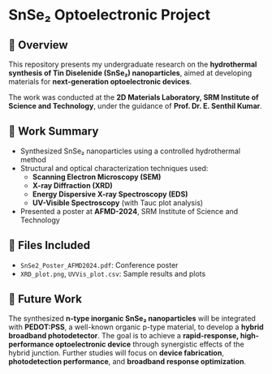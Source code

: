 # SnSe₂ Optoelectronic Project

## 🔬 Overview
This repository presents my undergraduate research on the **hydrothermal synthesis of Tin Diselenide (SnSe₂) nanoparticles**, aimed at developing materials for **next-generation optoelectronic devices**.

The work was conducted at the **2D Materials Laboratory, SRM Institute of Science and Technology**, under the guidance of **Prof. Dr. E. Senthil Kumar**.

## 🧪 Work Summary
- Synthesized SnSe₂ nanoparticles using a controlled hydrothermal method
- Structural and optical characterization techniques used:
  - **Scanning Electron Microscopy (SEM)**
  - **X-ray Diffraction (XRD)**
  - **Energy Dispersive X-ray Spectroscopy (EDS)**
  - **UV-Visible Spectroscopy** (with Tauc plot analysis)
- Presented a poster at **AFMD-2024**, SRM Institute of Science and Technology

## 📁 Files Included
- `SnSe2_Poster_AFMD2024.pdf`: Conference poster
- `XRD_plot.png`, `UVVis_plot.csv`: Sample results and plots

## 🌱 Future Work
The synthesized **n-type inorganic SnSe₂ nanoparticles** will be integrated with **PEDOT:PSS**, a well-known organic p-type material, to develop a **hybrid broadband photodetector**. The goal is to achieve a **rapid-response, high-performance optoelectronic device** through synergistic effects of the hybrid junction. Further studies will focus on **device fabrication**, **photodetection performance**, and **broadband response optimization**.
